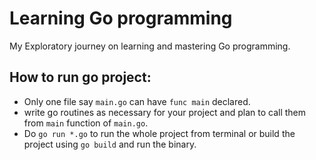 Learning Go programming
=======================  
  
My Exploratory journey on learning and mastering Go programming. 

How to run go project:  
---------------------  
+ Only one file say `main.go` can have `func main` declared.  
+ write go routines as necessary for your project and plan to call them from `main` function of `main.go`.  
+ Do `go run *.go` to run the whole project from terminal or build the project using `go build` and run the binary.  
